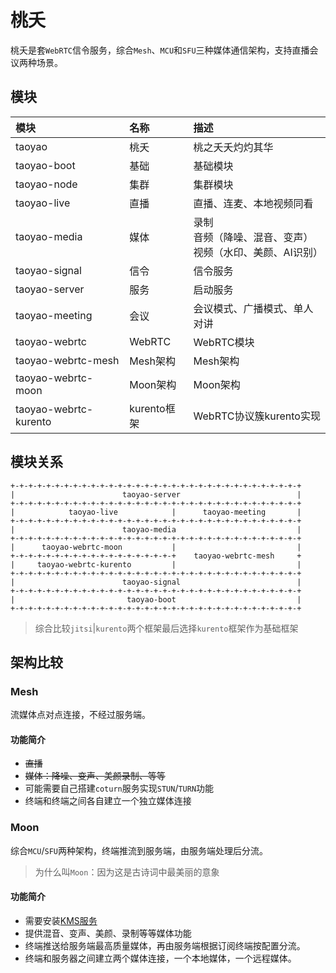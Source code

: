 # 桃夭

桃夭是套`WebRTC`信令服务，综合`Mesh`、`MCU`和`SFU`三种媒体通信架构，支持直播会议两种场景。

## 模块

|模块|名称|描述|
|:--|:--|:--|
|taoyao|桃夭|桃之夭夭灼灼其华|
|taoyao-boot|基础|基础模块|
|taoyao-node|集群|集群模块|
|taoyao-live|直播|直播、连麦、本地视频同看|
|taoyao-media|媒体|录制<br />音频（降噪、混音、变声）<br />视频（水印、美颜、AI识别）|
|taoyao-signal|信令|信令服务|
|taoyao-server|服务|启动服务|
|taoyao-meeting|会议|会议模式、广播模式、单人对讲|
|taoyao-webrtc|WebRTC|WebRTC模块|
|taoyao-webrtc-mesh|Mesh架构|Mesh架构|
|taoyao-webrtc-moon|Moon架构|Moon架构|
|taoyao-webrtc-kurento|kurento框架|WebRTC协议簇kurento实现|

## 模块关系

```
+-+-+-+-+-+-+-+-+-+-+-+-+-+-+-+-+-+-+-+-+-+-+-+-+-+-+-+-+-+-+-+-+
|                        taoyao-server                          |
+-+-+-+-+-+-+-+-+-+-+-+-+-+-+-+-+-+-+-+-+-+-+-+-+-+-+-+-+-+-+-+-+
|            taoyao-live            |      taoyao-meeting       |
+-+-+-+-+-+-+-+-+-+-+-+-+-+-+-+-+-+-+-+-+-+-+-+-+-+-+-+-+-+-+-+-+
|                        taoyao-media                           |
+-+-+-+-+-+-+-+-+-+-+-+-+-+-+-+-+-+-+-+-+-+-+-+-+-+-+-+-+-+-+-+-+
|      taoyao-webrtc-moon           |                           |
+-+-+-+-+-+-+-+-+-+-+-+-+-+-+-+-+-+-+    taoyao-webrtc-mesh     +
|     taoyao-webrtc-kurento         |                           |
+-+-+-+-+-+-+-+-+-+-+-+-+-+-+-+-+-+-+-+-+-+-+-+-+-+-+-+-+-+-+-+-+
|                        taoyao-signal                          |
+-+-+-+-+-+-+-+-+-+-+-+-+-+-+-+-+-+-+-+-+-+-+-+-+-+-+-+-+-+-+-+-+
|                         taoyao-boot                           |
+-+-+-+-+-+-+-+-+-+-+-+-+-+-+-+-+-+-+-+-+-+-+-+-+-+-+-+-+-+-+-+-+
```

> 综合比较`jitsi`|`kurento`两个框架最后选择`kurento`框架作为基础框架

## 架构比较

### Mesh

流媒体点对点连接，不经过服务端。

#### 功能简介

* ~~直播~~
* ~~媒体：降噪、变声、美颜录制、等等~~
* 可能需要自己搭建`coturn`服务实现`STUN`/`TURN`功能
* 终端和终端之间各自建立一个独立媒体连接

### Moon

综合`MCU`/`SFU`两种架构，终端推流到服务端，由服务端处理后分流。

> 为什么叫`Moon`：因为这是古诗词中最美丽的意象

#### 功能简介

* 需要安装[KMS服务](./docs/Deploy.md#kmskurento-media-server)
* 提供混音、变声、美颜、录制等等媒体功能
* 终端推送给服务端最高质量媒体，再由服务端根据订阅终端按配置分流。
* 终端和服务器之间建立两个媒体连接，一个本地媒体，一个远程媒体。

